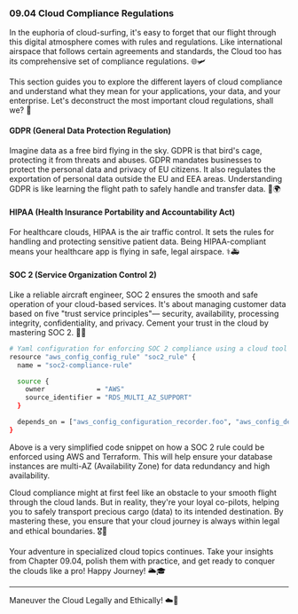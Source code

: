 ### 09.04 Cloud Compliance Regulations

In the euphoria of cloud-surfing, it's easy to forget that our flight through this digital atmosphere comes with rules and regulations. Like international airspace that follows certain agreements and standards, the Cloud too has its comprehensive set of compliance regulations. 🌐🛩️

This section guides you to explore the different layers of cloud compliance and understand what they mean for your applications, your data, and your enterprise. Let's deconstruct the most important cloud regulations, shall we? 🧩

#### GDPR (General Data Protection Regulation)
Imagine data as a free bird flying in the sky. GDPR is that bird's cage, protecting it from threats and abuses. GDPR mandates businesses to protect the personal data and privacy of EU citizens. It also regulates the exportation of personal data outside the EU and EEA areas. Understanding GDPR is like learning the flight path to safely handle and transfer data. 🦅🌍

#### HIPAA (Health Insurance Portability and Accountability Act)
For healthcare clouds, HIPAA is the air traffic control. It sets the rules for handling and protecting sensitive patient data. Being HIPAA-compliant means your healthcare app is flying in safe, legal airspace. ⚕️🚑

#### SOC 2 (Service Organization Control 2)
Like a reliable aircraft engineer, SOC 2 ensures the smooth and safe operation of your cloud-based services. It's about managing customer data based on five "trust service principles"— security, availability, processing integrity, confidentiality, and privacy. Cement your trust in the cloud by mastering SOC 2. 🔐✅

```bash
# Yaml configuration for enforcing SOC 2 compliance using a cloud tool like Terraform
resource "aws_config_config_rule" "soc2_rule" {
  name = "soc2-compliance-rule"

  source {
    owner             = "AWS"
    source_identifier = "RDS_MULTI_AZ_SUPPORT"
  }

  depends_on = ["aws_config_configuration_recorder.foo", "aws_config_delivery_channel.foo"]
}
```

Above is a very simplified code snippet on how a SOC 2 rule could be enforced using AWS and Terraform. This will help ensure your database instances are multi-AZ (Availability Zone) for data redundancy and high availability.

Cloud compliance might at first feel like an obstacle to your smooth flight through the cloud lands. But in reality, they're your loyal co-pilots, helping you to safely transport precious cargo (data) to its intended destination. By mastering these, you ensure that your cloud journey is always within legal and ethical boundaries. 🎖️🚁

Your adventure in specialized cloud topics continues. Take your insights from Chapter 09.04, polish them with practice, and get ready to conquer the clouds like a pro! Happy Journey! 🌥️🎓

---

Maneuver the Cloud Legally and Ethically! ☁️🎯